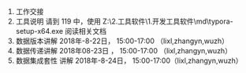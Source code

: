 1. 工作交接
2. 工具说明 请到 119 中，使用 Z:\2.工具软件\1.开发工具软件\md\typora-setup-x64.exe 阅读相关文档
3. 数据版本讲解  2018年-8-22日， 15:00-17:00 （lixl,zhangyn,wuzh）
4. 数据传递讲解  2018年08-23日 ， 15:00-17:00 （lixl,zhangyn,wuzh）
5. 数据集成套性 讲解 2018年-8-24日， 15:00-17:00（lixl,zhangyn,wuzh）

